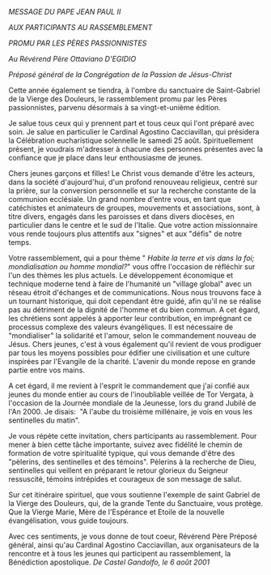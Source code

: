 *MESSAGE DU PAPE JEAN PAUL II*

*AUX PARTICIPANTS AU RASSEMBLEMENT*

*PROMU PAR LES PÈRES PASSIONNISTES*

*Au Révérend Père Ottaviano D'EGIDIO*

*Préposé général de la Congrégation de la Passion de Jésus-Christ*

Cette année également se tiendra, à l'ombre du sanctuaire de Saint-Gabriel de la Vierge des Douleurs, le rassemblement promu par les Pères passionnistes, parvenu désormais à sa vingt-et-unième édition.

Je salue tous ceux qui y prennent part et tous ceux qui l'ont préparé avec soin. Je salue en particulier le Cardinal Agostino Cacciavillan, qui présidera la Célébration eucharistique solennelle le samedi 25 août. Spirituellement présent, je voudrais m'adresser à chacune des personnes présentes avec la confiance que je place dans leur enthousiasme de jeunes.

Chers jeunes garçons et filles! Le Christ vous demande d'être les acteurs, dans la société d'aujourd'hui, d'un profond renouveau religieux, centré sur la prière, sur la conversion personnelle et sur la recherche constante de la communion ecclésiale. Un grand nombre d'entre vous, en tant que catéchistes et animateurs de groupes, mouvements et associations, sont, à titre divers, engagés dans les paroisses et dans divers diocèses, en particulier dans le centre et le sud de l'Italie. Que votre action missionnaire vous rende toujours plus attentifs aux "signes" et aux "défis" de notre temps.

Votre rassemblement, qui a pour thème "
*Habite la terre et vis dans la foi; mondialisation ou homme mondial?*" vous offre l'occasion de réfléchir sur l'un des thèmes les plus actuels. Le développement économique et technique moderne tend à faire de l'humanité un "village global" avec un réseau étroit d'échanges et de communications. Nous nous trouvons face à un tournant historique, qui doit cependant être guidé, afin qu'il ne se réalise pas au détriment de la dignité de l'homme et du bien commun. A cet égard, les chrétiens sont appelés à apporter leur contribution, en imprégnant ce processus complexe des valeurs évangéliques. Il est nécessaire de "mondialiser" la solidarité et l'amour, selon le commandement nouveau de Jésus. Chers jeunes, c'est à vous également qu'il revient de vous prodiguer par tous les moyens possibles pour édifier une civilisation et une culture inspirées par l'Evangile de la charité. L'avenir du monde repose en grande partie entre vos mains.

A cet égard, il me revient à l'esprit le commandement que j'ai confié aux jeunes du monde entier au cours de l'inoubliable veillée de Tor Vergata, à l'occasion de la Journée mondiale de la Jeunesse, lors du grand Jubilé de l'An 2000. Je disais:  "A l'aube du troisième millénaire, je vois en vous les sentinelles du matin".

Je vous répète cette invitation, chers participants au rassemblement. Pour mener à bien cette tâche importante, suivez avec fidélité le chemin de formation de votre spiritualité typique, qui vous demande d'être des "pèlerins, des sentinelles et des témoins". Pèlerins à la recherche de Dieu, sentinelles qui veillent en préparant le retour glorieux du Seigneur ressuscité, témoins intrépides et courageux de son message de salut.

Sur cet itinéraire spirituel, que vous soutienne l'exemple de saint Gabriel de la Vierge des Douleurs, qui, de la grande Tente du Sanctuaire, vous protège. Que la Vierge Marie, Mère de l'Espérance et Etoile de la nouvelle évangélisation, vous guide toujours.

Avec ces sentiments, je vous donne de tout coeur, Révérend Père Préposé général, ainsi qu'au Cardinal Agostino Cacciavillan, aux organisateurs de la rencontre et à tous les jeunes qui participent au rassemblement, la Bénédiction apostolique.
*De Castel Gandolfo, le 6 août 2001*